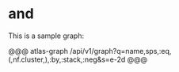 
# and

This is a sample graph:

@@@ atlas-graph
/api/v1/graph?q=name,sps,:eq,(,nf.cluster,),:by,:stack,:neg&s=e-2d
@@@